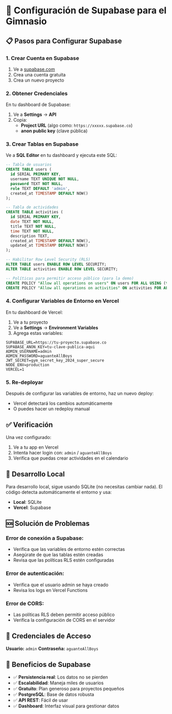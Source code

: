 # 🚀 Configuración de Supabase para el Gimnasio

## 📋 Pasos para Configurar Supabase

### 1. Crear Cuenta en Supabase
1. Ve a [supabase.com](https://supabase.com)
2. Crea una cuenta gratuita
3. Crea un nuevo proyecto

### 2. Obtener Credenciales
En tu dashboard de Supabase:
1. Ve a **Settings** → **API**
2. Copia:
   - **Project URL** (algo como: `https://xxxxx.supabase.co`)
   - **anon public key** (clave pública)

### 3. Crear Tablas en Supabase

Ve a **SQL Editor** en tu dashboard y ejecuta este SQL:

```sql
-- Tabla de usuarios
CREATE TABLE users (
  id SERIAL PRIMARY KEY,
  username TEXT UNIQUE NOT NULL,
  password TEXT NOT NULL,
  role TEXT DEFAULT 'admin',
  created_at TIMESTAMP DEFAULT NOW()
);

-- Tabla de actividades
CREATE TABLE activities (
  id SERIAL PRIMARY KEY,
  date TEXT NOT NULL,
  title TEXT NOT NULL,
  time TEXT NOT NULL,
  description TEXT,
  created_at TIMESTAMP DEFAULT NOW(),
  updated_at TIMESTAMP DEFAULT NOW()
);

-- Habilitar Row Level Security (RLS)
ALTER TABLE users ENABLE ROW LEVEL SECURITY;
ALTER TABLE activities ENABLE ROW LEVEL SECURITY;

-- Políticas para permitir acceso público (para la demo)
CREATE POLICY "Allow all operations on users" ON users FOR ALL USING (true);
CREATE POLICY "Allow all operations on activities" ON activities FOR ALL USING (true);
```

### 4. Configurar Variables de Entorno en Vercel

En tu dashboard de Vercel:
1. Ve a tu proyecto
2. Ve a **Settings** → **Environment Variables**
3. Agrega estas variables:

```
SUPABASE_URL=https://tu-proyecto.supabase.co
SUPABASE_ANON_KEY=tu-clave-publica-aqui
ADMIN_USERNAME=admin
ADMIN_PASSWORD=aguanteAllBoys
JWT_SECRET=gym_secret_key_2024_super_secure
NODE_ENV=production
VERCEL=1
```

### 5. Re-deployar

Después de configurar las variables de entorno, haz un nuevo deploy:
- Vercel detectará los cambios automáticamente
- O puedes hacer un redeploy manual

## ✅ Verificación

Una vez configurado:
1. Ve a tu app en Vercel
2. Intenta hacer login con: `admin` / `aguanteAllBoys`
3. Verifica que puedas crear actividades en el calendario

## 🔧 Desarrollo Local

Para desarrollo local, sigue usando SQLite (no necesitas cambiar nada).
El código detecta automáticamente el entorno y usa:
- **Local**: SQLite
- **Vercel**: Supabase

## 🆘 Solución de Problemas

### Error de conexión a Supabase:
- Verifica que las variables de entorno estén correctas
- Asegúrate de que las tablas estén creadas
- Revisa que las políticas RLS estén configuradas

### Error de autenticación:
- Verifica que el usuario admin se haya creado
- Revisa los logs en Vercel Functions

### Error de CORS:
- Las políticas RLS deben permitir acceso público
- Verifica la configuración de CORS en el servidor

## 📱 Credenciales de Acceso

**Usuario:** `admin`
**Contraseña:** `aguanteAllBoys`

## 🎯 Beneficios de Supabase

- ✅ **Persistencia real**: Los datos no se pierden
- ✅ **Escalabilidad**: Maneja miles de usuarios
- ✅ **Gratuito**: Plan generoso para proyectos pequeños
- ✅ **PostgreSQL**: Base de datos robusta
- ✅ **API REST**: Fácil de usar
- ✅ **Dashboard**: Interfaz visual para gestionar datos
